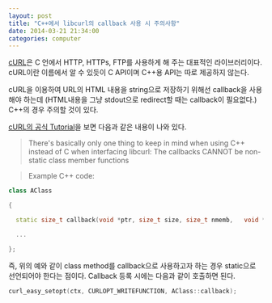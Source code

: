 ```yaml
---
layout: post
title: "C++에서 libcurl의 callback 사용 시 주의사항"
date: 2014-03-21 21:34:00
categories: computer
---
```


[cURL](http://curl.haxx.se/libcurl/)은 C 언에서 HTTP, HTTPs, FTP를 사용하게 해 주는 대표적인 라이브러리이다. cURL이란 이름에서 알 수 있듯이 C API이며 C++용 API는 따로 제공하지 않는다.

cURL을 이용하여 URL의 HTML 내용을 string으로 저장하기 위해선 callback을 사용해야 하는데 (HTML내용을 그냥 stdout으로 redirect할 때는 callback이 필요없다.) C++의 경우 주의할 것이 있다.

[cURL의 공식 Tutorial](http://curl.haxx.se/libcurl/c/libcurl-tutorial.html)을 보면 다음과 같은 내용이 나와 있다.

> There's basically only one thing to keep in mind when using C++ instead of C when interfacing libcurl:
> The callbacks CANNOT be non-static class member functions

> Example C++ code:

```cpp
class AClass

{

  static size_t callback(void *ptr, size_t size, size_t nmemb,   void *ourpointer);

  ...

};
```

즉, 위의 예와 같이 class method를 callback으로 사용하고자 하는 경우 static으로 선언되어야 한다는 점이다. Callback 등록 시에는 다음과 같이 호출하면 된다.

```cpp
curl_easy_setopt(ctx, CURLOPT_WRITEFUNCTION, AClass::callback);
```
